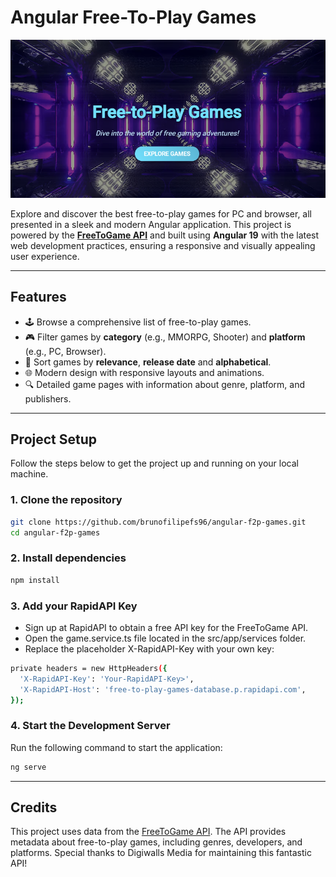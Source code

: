 # **Angular Free-To-Play Games**

![Angular Free-to-Play Games](./angular-f2p-games.png)

Explore and discover the best free-to-play games for PC and browser, all presented in a sleek and modern Angular application. This project is powered by the **[FreeToGame API](https://www.freetogame.com/)** and built using **Angular 19** with the latest web development practices, ensuring a responsive and visually appealing user experience.

---

## **Features**
- 🕹️ Browse a comprehensive list of free-to-play games.
- 🎮 Filter games by **category** (e.g., MMORPG, Shooter) and **platform** (e.g., PC, Browser).
- 🔀 Sort games by **relevance**, **release date** and **alphabetical**.
- 🌐 Modern design with responsive layouts and animations.
- 🔍 Detailed game pages with information about genre, platform, and publishers.

---

## **Project Setup**
Follow the steps below to get the project up and running on your local machine.

### **1. Clone the repository**
```bash
git clone https://github.com/brunofilipefs96/angular-f2p-games.git
cd angular-f2p-games
```

### **2. Install dependencies**
```bash
npm install
```

### **3. Add your RapidAPI Key**
- Sign up at RapidAPI to obtain a free API key for the FreeToGame API.
- Open the game.service.ts file located in the src/app/services folder.
- Replace the placeholder X-RapidAPI-Key with your own key:
```bash
private headers = new HttpHeaders({
  'X-RapidAPI-Key': 'Your-RapidAPI-Key>',
  'X-RapidAPI-Host': 'free-to-play-games-database.p.rapidapi.com',
});
```

### **4. Start the Development Server**
Run the following command to start the application:
```bash
ng serve
```

---

## **Credits**
This project uses data from the [FreeToGame API](https://www.freetogame.com/). The API provides metadata about free-to-play games, including genres, developers, and platforms. Special thanks to Digiwalls Media for maintaining this fantastic API!
